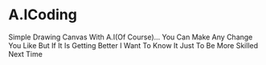 # A.ICoding
Simple Drawing Canvas With A.I(Of Course)...
You Can Make Any Change You Like But If It Is Getting Better I Want To Know It Just To Be More Skilled Next Time 
